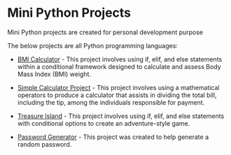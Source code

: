 # Mini Python Projects
Mini Python projects are created for personal development purpose

The below projects are all Python programming languages:

- [BMI Calculator](bmi_calculator.py) - This project involves using if, elif, and else statements within a conditional framework designed to calculate and assess Body Mass Index (BMI) weight.

- [Simple Calculator Project](simple_calculator_project.py) - This project involves using a mathematical operators to produce a calculator that assists in dividing the total bill, including the tip, among the individuals responsible for payment.

- [Treasure Island](treasure_island_project.py) - This project involves using if, elif, and else statements with conditional options to create an adventure-style game.

- [Password Generator](password_generator.py) - This project was created to help generate a random password.

